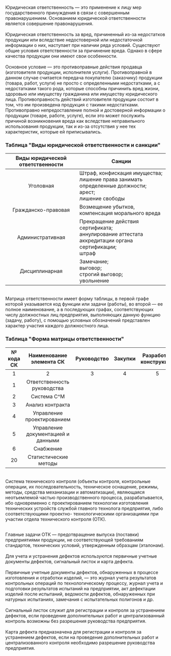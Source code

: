 Юридическая ответственность — это применение к лицу мер государственного 
принуждения  в  связи  с  совершенным  правонарушением.  Основанием 
юридической ответственности является совершение правонарушения. 
<br>
<br> Юридическая  ответственность  за  вред,  причиненный  из-за  недостатков 
продукции или вследствие недостоверной или недостаточной информации о них, 
наступает  при  наличии  ряда  условий.  Существуют  общие  условия 
ответственности за причинение вреда. Однако в сфере качества продукции они 
имеют свои особенности. 
<br>
<br> Основное  условие  —  это  противоправные  действия  продавца  (изготовителя 
продукции, исполнителя  услуги).  Противоправной  в данном случае  считается 
передача покупателю (заказчику) продукции (товара, работ, услуги) не просто с 
определенными недостатками, а с недостатками такого рода, которые способны 
причинить вред жизни, здоровью или имуществу  гражданина или имуществу 
юридического  лица.  Противоправность  действий  изготовителя  продукции 
состоит  в  том,  что  им  произведена  продукция  с  такими  недостатками. 
Противоправно  непредоставление  полной  и  достоверной  информации  о 
продукции  (товаре,  работе,  услуге),  если  это  может  послужить  причиной 
возникновения вреда как вследствие неправильного использования продукции, 
так и из-за отсутствия у нее тех характеристик, которые ей приписывались. 

### Таблица "Виды юридической ответственности и санкции"
|Виды юридической ответственности|Санции|
|:---:|-|
|Уголовная|Штраф, конфискация имущества; <br> лишение права занимать определенные должности; <br> арест; <br> лишение свободы|
|Гражданско-правовая|Возмещение убытков, компенсация морального вреда|
|Административная|Прекращение действия сертификата; <br> аннулирование аттестата аккредитации органа сертификации; <br> штраф|
|Дисциплинарная|Замечание; <br> выговор; <br> строгий выговор; <br> увольнение|

<br> Матрица  ответственности  имеет  форму  таблицы,  в  первой  графе  которой 
указывается  код  функции  или  задачи  (работы),  во  второй  —  ее  полное 
наименование, а в последующих графах, соответствующих числу должностных 
лиц предприятия, выполняющих данную функцию (задачу, работу), с помощью 
условных  обозначений  представлен  характер  участия  каждого  должностного 
лица. 

### Таблица "Форма матрицы ответственности"
|№ кода СК|Наименование элемента СК|Руководство|Закупки|Разработка конструкций|Производство|Сбыт|Служба качества|Подготовка производства|Техлбслуживание|Склад (отгрузка)|
|:---:|:---:|:---:|:---:|:---:|:---:|:---:|:---:|:---:|:---:|:---:|
|1|2|3|4|5|6|7|8|9|10|11|
|1|Ответственность руководства||||||||||
|2|Система С^M||||||||||
|3|Анализ контракта||||||||||
|4|Управление проектированием||||||||||
|5|Управление документацией и данными||||||||||
|6|Снабжение||||||||||
|20|Статистические методы||||||||||

<br> Система технического контроля (объекты контроля, контрольные операции, их 
последовательность,  техническое  оснащение,  режимы,  методы,  средства 
механизации  и  автоматизации),  являющаяся  неотъемлемой  частью 
производственного  процесса,  разрабатывается,  ибо  одновременно  с 
проектированием  технологии  изготовления  технических  устройств  службой 
главного  технолога  предприятия,  либо  соответствующими  проектно-
технологическими  организациями  при  участии  отдела  технического  контроля (ОТК).  

<br> Главные  задачи  ОТК  —  предотвращение  выпуска  (поставки) 
предприятиями  продукции,  не  соответствующей  требованиям  стандартов, 
технических условий, утвержденным образцам (эталонам). 
<br>
<br> Для учета и устранения дефектов используются первичные учетные документы 
дефектов, сигнальный листок и карта дефекта. 
<br>
<br> Первичные  учетные  документы  дефектов,  обнаруженных  в  процессе 
изготовления  и  отработки  изделий,  —  это  журнал  учета  результатов 
контрольных  операций  по  технологическому  процессу,  журнал  учета  и 
подготовки  результатов  испытаний  на  предприятии,  акт  дефектации  изделий 
после  испытаний,  ведомости  дефектов,  обнаруженных  при  натурных 
испытаниях, замечания с испытательных полигонов и др. 
<br>
<br> Сигнальный  листок  служит  для  регистрации  и  контроля  за  устранением 
дефектов, если проведение дополнительных работ и централизованный контроль 
возможны без разрешения руководства предприятия. 
<br>
<br> Карта  дефекта  предназначена  для  регистрации  и  контроля  за  устранением 
дефектов,  если  на  проведение  дополнительных  работ  и  централизованного 
контроля необходимо разрешение руководства предприятия. 
